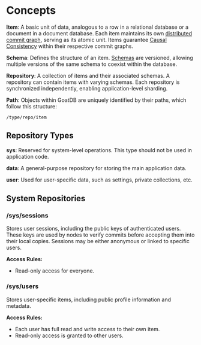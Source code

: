 # Concepts

**Item**: A basic unit of data, analogous to a row in a relational database or a document in a document database. Each item maintains its own [distributed commit graph](commit-graph.md), serving as its atomic unit. Items guarantee [Causal Consistency](https://en.wikipedia.org/wiki/Causal_consistency) within their respective commit graphs.

**Schema**: Defines the structure of an item. [Schemas](schema.md) are versioned, allowing multiple versions of the same schema to coexist within the database.

**Repository**: A collection of items and their associated schemas. A repository can contain items with varying schemas. Each repository is synchronized independently, enabling application-level sharding.

**Path**: Objects within GoatDB are uniquely identified by their paths, which follow this structure:

```
/type/repo/item
```

## Repository Types

**sys**: Reserved for system-level operations. This type should not be used in application code.

**data**: A general-purpose repository for storing the main application data.

**user**: Used for user-specific data, such as settings, private collections, etc.

## System Repositories

### /sys/sessions

Stores user sessions, including the public keys of authenticated users. These keys are used by nodes to verify commits before accepting them into their local copies. Sessions may be either anonymous or linked to specific users.

**Access Rules:**

- Read-only access for everyone.

### /sys/users

Stores user-specific items, including public profile information and metadata.

**Access Rules:**

- Each user has full read and write access to their own item.
- Read-only access is granted to other users.
